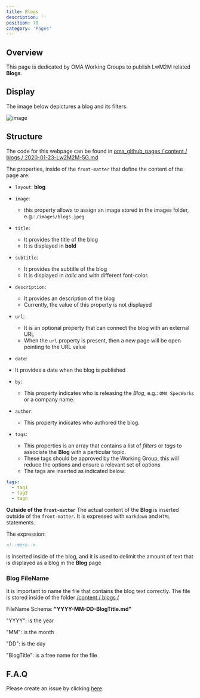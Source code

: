 ```yaml
---
title: Blogs
description: ''
position: 70
category: 'Pages'
---
```


## Overview
This page is dedicated by OMA Working Groups to publish LwM2M related **Blogs**.

## Display
The image below depictures a blog and its filters.

![image](https://user-images.githubusercontent.com/3258579/151093367-cd185f5e-9ae8-48cc-be99-8d283f92fa3c.png)

## Structure
The code for this webpage can be found in [oma_github_pages / content / blogs / 2020-01-23-Lw2M2M-5G.md](https://raw.githubusercontent.com/OpenMobileAlliance/oma_github_pages/main/content/blogs/2020-01-23-Lw2M2M-5G.md)

The properties, inside of the `front-matter` that define the content of the page are:
 
* `layout`:  **blog**

* `image`: 
  * this property allows to assign an image stored in the images folder, e.g.: `/images/blogs.jpeg`

* `title`:
  * It provides the title of the blog
  * It is displayed in **bold**

* `subtitle`:
  * It provides the subtitle of the blog
  * It is displayed in *italic* and with different font-color.

* `description`:
  * It provides an description of the blog
  * Currently, the value of this property is not displayed

* `url`:
  * It is an optional property that can connect the blog with an external URL
  * When the `url` property is present, then a new page will be open pointing to the URL value

*  `date`:
  * It provides a date when the blog is published 

* `by`:
  * This property indicates who is releasing the *Blog*, e.g.: `OMA SpecWorks` or a company name.

* `author`: 
  * This property indicates who authored the blog.

* `tags`:
  * This properties is an array that contains a list of *filters* or *tags* to associate the **Blog** with a particular topic.
  * These tags should be approved by the Working Group, this will reduce the options and ensure a relevant set of options
  * The tags are inserted as indicated below:

```yml
tags:
  - tag1
  - tag2
  - tagn
```

**Outside of the `front-matter`**
The actual content of the **Blog** is inserted outside of the `front-matter`.
It is expressed with `markdown` and `HTML` statements.

<alert>
The expression: 

```xml
<!--more-->

```
is inserted inside of the blog, and it is used to delimit the amount of text that is displayed as a blog in the **Blog** page

</alert>

### Blog FileName

<alert>

It is important to name the file that contains the blog text correctly. 
The file is stored inside of the folder <a href="https://github.com/OpenMobileAlliance/oma_github_pages/tree/main/content/blogs" >/content / blogs /</a>

FileName Schema: <b>"YYYY-MM-DD-BlogTitle.md"</b>

"YYYY": is the year

"MM": is the month

"DD": is the day

"BlogTitle": is a free name for the file

</alert>


## F.A.Q
Please create an issue by clicking [here](https://github.com/OpenMobileAlliance/githubpages-doc-guidelines/issues).
